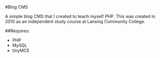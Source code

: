 #Blog CMS

A simple blog CMS that I created to teach myself PHP. This was created in 2010 as an independent study course at Lansing Community College.

##Requires:
- PHP
- MySQL
- tinyMCE